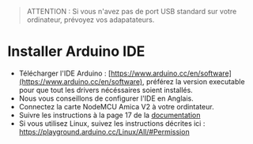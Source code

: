 > ATTENTION : Si vous n'avez pas de port USB standard sur votre ordinateur, prévoyez vos adapatateurs. 

# Installer Arduino IDE 

- Télécharger l'IDE Arduino :  [https://www.arduino.cc/en/software](https://www.arduino.cc/en/software), préférez la version executable 
pour que tout les drivers nécéssaires soient installés. 
- Nous vous conseillons de configurer l'IDE en Anglais. 
- Connectez la carte NodeMCU Amica V2 à votre ordintateur. 
- Suivre les instructions à la page 17 de la [documentation](../files/AZ194%20NodeMCU%20Amica%20V2.pdf)
- Si vous utilisez Linux, suivez les instructions décrites ici :  https://playground.arduino.cc/Linux/All/#Permission

